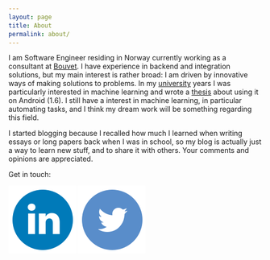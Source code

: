 ```yaml
---
layout: page
title: About
permalink: about/
---
```


I am Software Engineer residing in Norway currently working as a consultant at [Bouvet](http://www.bouvet.no/en/).
I have experience in backend and integration solutions, but my main interest is rather broad: I am driven by innovative ways of making solutions to problems.
In my [university](http://www.ntnu.edu/) years I was particularly interested in machine learning and wrote a [thesis](http://www.idi.ntnu.no/~alfw/papers/sea2010-CAMF.pdf) about using it on Android (1.6).
I still have a interest in machine learning, in particular automating tasks, and I think my dream work will be something regarding this field.

I started blogging because I recalled how much I learned when writing essays or long papers back when I was in school, so my blog is actually just a way to learn
 new stuff, and to share it with others. Your comments and opinions are appreciated.

Get in touch:

<a href="https://no.linkedin.com/pub/qadeer-ahmad/10/a76/949"><img class="logo-large linkdin" src="/assets/linkedin.svg" ></a>
<a href="https://twitter.com/khqadeer85"><img class="logo-large twitter" src="/assets/twitter.svg" ></a>




